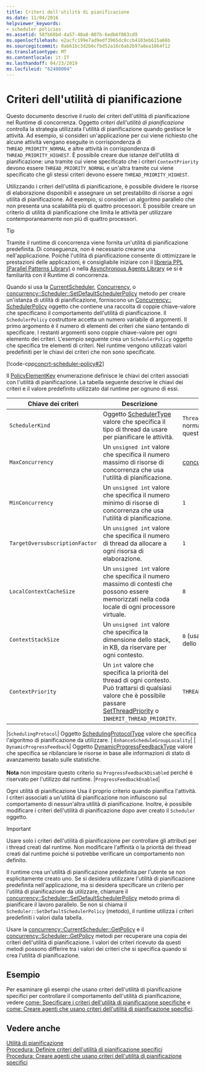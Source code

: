 ```yaml
---
title: Criteri dell'utilità di pianificazione
ms.date: 11/04/2016
helpviewer_keywords:
- scheduler policies
ms.assetid: 58fb68bd-4a57-40a8-807b-6edb6f083cd9
ms.openlocfilehash: e2acfc199e7ad9edf3965dc8ccb4103eb615a66b
ms.sourcegitcommit: 0ab61bc3d2b6cfbd52a16c6ab2b97a8ea1864f12
ms.translationtype: MT
ms.contentlocale: it-IT
ms.lasthandoff: 04/23/2019
ms.locfileid: "62408004"
---
```

# <a name="scheduler-policies"></a>Criteri dell'utilità di pianificazione

Questo documento descrive il ruolo dei criteri dell'utilità di pianificazione nel Runtime di concorrenza. Oggetto *criteri dell'utilità di pianificazione* controlla la strategia utilizzata l'utilità di pianificazione quando gestisce le attività. Ad esempio, si consideri un'applicazione per cui viene richiesto che alcune attività vengano eseguite in corrispondenza di `THREAD_PRIORITY_NORMAL` e altre attività in corrispondenza di `THREAD_PRIORITY_HIGHEST`.  È possibile creare due istanze dell'utilità di pianificazione: una tramite cui viene specificato che i criteri `ContextPriority` devono essere `THREAD_PRIORITY_NORMAL` e un'altra tramite cui viene specificato che gli stessi criteri devono essere `THREAD_PRIORITY_HIGHEST`.

Utilizzando i criteri dell'utilità di pianificazione, è possibile dividere le risorse di elaborazione disponibili e assegnare un set prestabilito di risorse a ogni utilità di pianificazione. Ad esempio, si consideri un algoritmo parallelo che non presenta una scalabilità più di quattro processori. È possibile creare un criterio di utilità di pianificazione che limita le attività per utilizzare contemporaneamente non più di quattro processori.

> [!TIP]
>  Tramite il runtime di concorrenza viene fornita un'utilità di pianificazione predefinita. Di conseguenza, non è necessario crearne una nell'applicazione. Poiché l'utilità di pianificazione consente di ottimizzare le prestazioni delle applicazioni, è consigliabile iniziare con il [libreria PPL (Parallel Patterns Library)](../../parallel/concrt/parallel-patterns-library-ppl.md) o nella [Asynchronous Agents Library](../../parallel/concrt/asynchronous-agents-library.md) se si è familiarità con il Runtime di concorrenza.

Quando si usa la [CurrentScheduler](reference/currentscheduler-class.md#create), [Concurrency](reference/scheduler-class.md#create), o [concurrency::Scheduler::SetDefaultSchedulerPolicy](reference/scheduler-class.md#setdefaultschedulerpolicy) metodo per creare un'istanza di utilità di pianificazione, forniscono un [Concurrency:: SchedulerPolicy](../../parallel/concrt/reference/schedulerpolicy-class.md) oggetto che contiene una raccolta di coppie chiave-valore che specificano il comportamento dell'utilità di pianificazione. Il `SchedulerPolicy` costruttore accetta un numero variabile di argomenti. Il primo argomento è il numero di elementi dei criteri che siano tentando di specificare. I restanti argomenti sono coppie chiave-valore per ogni elemento dei criteri. L'esempio seguente crea un `SchedulerPolicy` oggetto che specifica tre elementi di criteri. Nel runtime vengono utilizzati valori predefiniti per le chiavi dei criteri che non sono specificate.

[!code-cpp[concrt-scheduler-policy#2](../../parallel/concrt/codesnippet/cpp/scheduler-policies_1.cpp)]

Il [PolicyElementKey](reference/concurrency-namespace-enums.md#policyelementkey) enumerazione definisce le chiavi dei criteri associati con l'utilità di pianificazione. La tabella seguente descrive le chiavi dei criteri e il valore predefinito utilizzato dal runtime per ognuno di essi.

|Chiave dei criteri|Descrizione|Valore predefinito|
|----------------|-----------------|-------------------|
|`SchedulerKind`|Oggetto [SchedulerType](reference/concurrency-namespace-enums.md#schedulertype) valore che specifica il tipo di thread da usare per pianificare le attività.|`ThreadScheduler` (utilizzare thread normali). È l'unico valore valido per questa chiave.|
|`MaxConcurrency`|Un `unsigned int` valore che specifica il numero massimo di risorse di concorrenza che usa l'utilità di pianificazione.|[concurrency::MaxExecutionResources](reference/concurrency-namespace-constants1.md#maxexecutionresources)|
|`MinConcurrency`|Un `unsigned int` valore che specifica il numero minimo di risorse di concorrenza che usa l'utilità di pianificazione.|`1`|
|`TargetOversubscriptionFactor`|Un `unsigned int` valore che specifica il numero di thread da allocare a ogni risorsa di elaborazione.|`1`|
|`LocalContextCacheSize`|Un `unsigned int` valore che specifica il numero massimo di contesti che possono essere memorizzati nella coda locale di ogni processore virtuale.|`8`|
|`ContextStackSize`|Un `unsigned int` valore che specifica la dimensione dello stack, in KB, da riservare per ogni contesto.|`0` (usare le dimensioni predefinite dello stack)|
|`ContextPriority`|Un `int` valore che specifica la priorità del thread di ogni contesto. Può trattarsi di qualsiasi valore che è possibile passare [SetThreadPriority](/windows/desktop/api/processthreadsapi/nf-processthreadsapi-setthreadpriority) o `INHERIT_THREAD_PRIORITY`.|`THREAD_PRIORITY_NORMAL`|

|`SchedulingProtocol`| Oggetto [SchedulingProtocolType](reference/concurrency-namespace-enums.md#schedulingprotocoltype) valore che specifica l'algoritmo di pianificazione da utilizzare. | `EnhanceScheduleGroupLocality`| | `DynamicProgressFeedback`| Oggetto [DynamicProgressFeedbackType](reference/concurrency-namespace-enums.md#dynamicprogressfeedbacktype) valore che specifica se ribilanciare le risorse in base alle informazioni di stato di avanzamento basato sulle statistiche.<br /><br /> **Nota** non impostare questo criterio su `ProgressFeedbackDisabled` perché è riservato per l'utilizzo dal runtime. |`ProgressFeedbackEnabled`|

Ogni utilità di pianificazione Usa il proprio criterio quando pianifica l'attività. I criteri associati a un'utilità di pianificazione non influiscono sul comportamento di nessun'altra utilità di pianificazione. Inoltre, è possibile modificare i criteri dell'utilità di pianificazione dopo aver creato il `Scheduler` oggetto.

> [!IMPORTANT]
>  Usare solo i criteri dell'utilità di pianificazione per controllare gli attributi per i thread creati dal runtime. Non modificare l'affinità o la priorità dei thread creati dal runtime poiché si potrebbe verificare un comportamento non definito.

Il runtime crea un'utilità di pianificazione predefinita per l'utente se non esplicitamente creato uno. Se si desidera utilizzare l'utilità di pianificazione predefinita nell'applicazione, ma si desidera specificare un criterio per l'utilità di pianificazione da utilizzare, chiamare il [concurrency::Scheduler::SetDefaultSchedulerPolicy](reference/scheduler-class.md#setdefaultschedulerpolicy) metodo prima di pianificare il lavoro parallelo. Se non si chiama il `Scheduler::SetDefaultSchedulerPolicy` (metodo), il runtime utilizza i criteri predefiniti i valori dalla tabella.

Usare la [concurrency::CurrentScheduler::GetPolicy](reference/currentscheduler-class.md#getpolicy) e il [concurrency::Scheduler::GetPolicy](reference/scheduler-class.md#getpolicy) metodi per recuperare una copia dei criteri dell'utilità di pianificazione. I valori dei criteri ricevuto da questi metodi possono differire tra i valori dei criteri che si specifica quando si crea l'utilità di pianificazione.

## <a name="example"></a>Esempio

Per esaminare gli esempi che usano criteri dell'utilità di pianificazione specifici per controllare il comportamento dell'utilità di pianificazione, vedere [come: Specificare i criteri dell'utilità di pianificazione specifiche](../../parallel/concrt/how-to-specify-specific-scheduler-policies.md) e [come: Creare agenti che usano criteri dell'utilità di pianificazione specifici](../../parallel/concrt/how-to-create-agents-that-use-specific-scheduler-policies.md).

## <a name="see-also"></a>Vedere anche

[Utilità di pianificazione](../../parallel/concrt/task-scheduler-concurrency-runtime.md)<br/>
[Procedura: Definire criteri dell'utilità di pianificazione specifici](../../parallel/concrt/how-to-specify-specific-scheduler-policies.md)<br/>
[Procedura: Creare agenti che usano criteri dell'utilità di pianificazione specifici](../../parallel/concrt/how-to-create-agents-that-use-specific-scheduler-policies.md)
